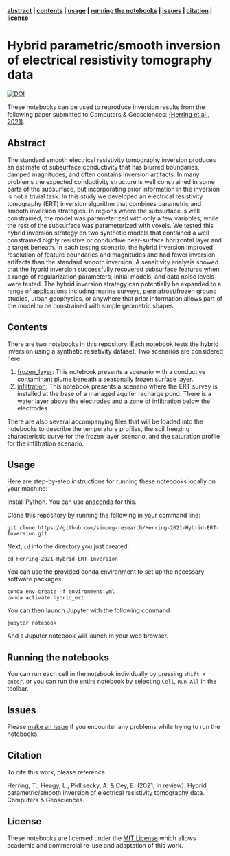 **[abstract](#Abstract) | [contents](#Contents) | [usage](#Usage) | [running the notebooks](#running-the-notebooks) | [issues](#issues) | [citation](#citation) | [license](#license)**

# Hybrid parametric/smooth inversion of electrical resistivity tomography data
[![DOI](https://zenodo.org/badge/299123589.svg)](https://zenodo.org/badge/latestdoi/299123589)

These notebooks can be used to reproduce inversion results from the following paper submitted to Computers & Geosciences: [(Herring et al., 2021)](./herring_et_al_C&G_2021.pdf). 

## Abstract 

The standard smooth electrical resistivity tomography inversion produces an estimate of subsurface conductivity that has blurred boundaries, damped magnitudes, and often contains inversion artifacts. In many problems the expected conductivity structure is well constrained in some parts of the subsurface, but incorporating prior information in the inversion is not a trivial task. In this study we developed an electrical resistivity tomography (ERT) inversion algorithm that combines parametric and smooth inversion strategies. In regions where the subsurface is well constrained, the model was parameterized with only a few variables, while the rest of the subsurface was parameterized with voxels. We tested this hybrid inversion strategy on two synthetic models that contained a well constrained highly resistive or conductive near-surface horizontal layer and a target beneath. In each testing scenario, the hybrid inversion improved resolution of feature boundaries and magnitudes and had fewer inversion artifacts than the standard smooth inversion. A sensitivity analysis showed that the hybrid inversion successfully recovered subsurface features when a range of regularization parameters, initial models, and data noise levels were tested. The hybrid inversion strategy can potentially be expanded to a range of applications including marine surveys, permafrost/frozen ground studies, urban geophysics, or anywhere that prior information allows part of the model to be constrained with simple geometric shapes.

## Contents

There are two notebooks in this repository. Each notebook tests the hybrid inversion using a synthetic resistivity dataset. Two scenarios are considered here:

1. [frozen_layer](./frozen_layer.ipynb): This notebook presents a scenario with a conductive contaminant plume beneath a seasonally frozen surface layer.
2. [infiltration](./infiltration.ipynb): This notebook presents a scenario where the ERT survey is installed at the base of a managed aquifer recharge pond. There is a water layer above the electrodes and a zone of infiltration below the electrodes.

There are also several accompanying files that will be loaded into the notebooks to describe the temperature profiles, the soil freezing characteristic curve for the frozen layer scenario, and the saturation profile for the infiltration scenario.

## Usage

Here are step-by-step instructions for running these notebooks locally on your machine:

Install Python. You can use [anaconda](https://www.anaconda.com/download/) for this.

Clone this repository by running the following in your command line:

```
git clone https://github.com/simpeg-research/Herring-2021-Hybrid-ERT-Inversion.git
```

Next, `cd` into the directory you just created:

```
cd Herring-2021-Hybrid-ERT-Inversion
```

You can use the provided conda environment to set up the necessary software packages:

```
conda env create -f environment.yml
conda activate hybrid_ert
```

You can then launch Jupyter with the following command

```
jupyter notebook
```

And a Juputer notebook will launch in your web browser.

## Running the notebooks

You can run each cell in the notebook individually by pressing  `shift + enter`, or you can run the entire notebook by selecting `Cell`, `Run All` in the toolbar.

## Issues

Please [make an issue](https://github.com/simpeg-research/Herring-2021-Hybrid-ERT-Inversion/issues) if you encounter any problems while trying to run the notebooks.

## Citation

To cite this work, please reference

Herring, T., Heagy, L., Pidlisecky, A. & Cey, E. (2021, in review). Hybrid parametric/smooth inversion of electrical resistivity tomography data. Computers & Geosciences.

## License
These notebooks are licensed under the [MIT License](/LICENSE) which allows academic and commercial re-use and adaptation of this work.

